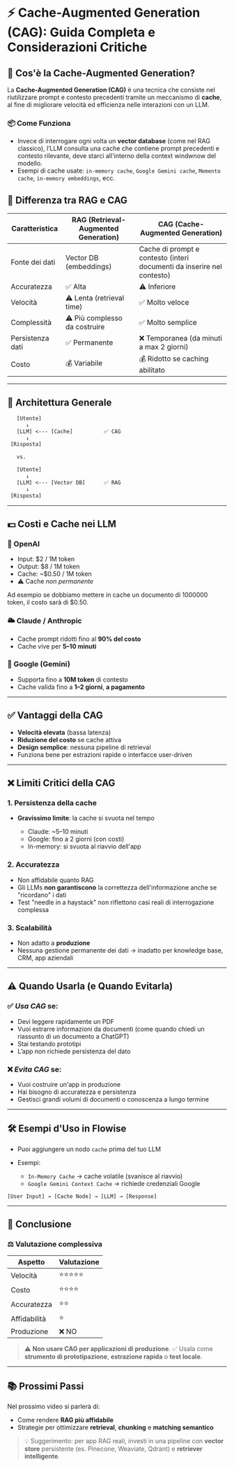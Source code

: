 # ⚡ Cache-Augmented Generation (CAG): Guida Completa e Considerazioni Critiche

## 🧠 Cos'è la Cache-Augmented Generation?

La **Cache-Augmented Generation (CAG)** è una tecnica che consiste nel riutilizzare prompt e contesto precedenti tramite un meccanismo di **cache**, al fine di migliorare velocità ed efficienza nelle interazioni con un LLM.

### 📦 Come Funziona

- Invece di interrogare ogni volta un **vector database** (come nel RAG classico), l’LLM consulta una cache che contiene prompt precedenti e contesto rilevante, deve starci all'interno della context windwnow del modello.
- Esempi di cache usate: `in-memory cache`, `Google Gemini cache`, `Memento cache`, `in-memory embeddings`, ecc.

## 🔄 Differenza tra RAG e CAG

| Caratteristica     | RAG (Retrieval-Augmented Generation) | CAG (Cache-Augmented Generation)         |
|--------------------|--------------------------------------|------------------------------------------|
| Fonte dei dati     | Vector DB (embeddings)               | Cache di prompt e contesto (interi documenti da inserire nel contesto)             |
| Accuratezza        | ✅ Alta                               | ⚠️ Inferiore                             |
| Velocità           | ⚠️ Lenta (retrieval time)            | ✅ Molto veloce                           |
| Complessità        | ⚠️ Più complesso da costruire        | ✅ Molto semplice                         |
| Persistenza dati   | ✅ Permanente                         | ❌ Temporanea (da minuti a max 2 giorni) |
| Costo              | 💰 Variabile                         | 💰 Ridotto se caching abilitato          |

---

## 🧪 Architettura Generale

```txt
   [Utente]
      ↓
   [LLM] <--- [Cache]          ✅ CAG
      ↓
 [Risposta]

   vs.

   [Utente]
      ↓
   [LLM] <--- [Vector DB]      ✅ RAG
      ↓
 [Risposta]
````

---

## 💵 Costi e Cache nei LLM

### 🔐 OpenAI

* Input: \$2 / 1M token
* Output: \$8 / 1M token
* Cache: \~\$0.50 / 1M token
* ⚠️ Cache *non permanente*

Ad esempio se dobbiamo mettere in cache un documento di 1000000 token, il costo sarà di \$0.50.

### 🌥️ Claude / Anthropic

* Cache prompt ridotti fino al **90% del costo**
* Cache vive per **5–10 minuti**

### 🤖 Google (Gemini)

* Supporta fino a **10M token** di contesto
* Cache valida fino a **1–2 giorni**, **a pagamento**

---

## ✅ Vantaggi della CAG

* **Velocità elevata** (bassa latenza)
* **Riduzione del costo** se cache attiva
* **Design semplice**: nessuna pipeline di retrieval
* Funziona bene per estrazioni rapide o interfacce user-driven

---

## ❌ Limiti Critici della CAG

### 1. **Persistenza della cache**

* **Gravissimo limite**: la cache si svuota nel tempo

  * Claude: \~5–10 minuti
  * Google: fino a 2 giorni (con costi)
  * In-memory: si svuota al riavvio dell'app

### 2. **Accuratezza**

* Non affidabile quanto RAG
* Gli LLMs **non garantiscono** la correttezza dell'informazione anche se "ricordano" i dati
* Test "needle in a haystack" non riflettono casi reali di interrogazione complessa

### 3. **Scalabilità**

* Non adatto a **produzione**
* Nessuna gestione permanente dei dati → inadatto per knowledge base, CRM, app aziendali

---

## ⚠️ Quando Usarla (e Quando Evitarla)

### ✅ *Usa CAG* se:

* Devi leggere rapidamente un PDF
* Vuoi estrarre informazioni da documenti (come quando chiedi un riassunto di un documento a ChatGPT) 
* Stai testando prototipi
* L’app non richiede persistenza del dato

### ❌ *Evita CAG* se:

* Vuoi costruire un'app in produzione
* Hai bisogno di accuratezza e persistenza
* Gestisci grandi volumi di documenti o conoscenza a lungo termine

---

## 🛠️ Esempi d'Uso in Flowise

* Puoi aggiungere un nodo `cache` prima del tuo LLM
* Esempi:

  * `In-Memory Cache` → cache volatile (svanisce al riavvio)
  * `Google Gemini Context Cache` → richiede credenziali Google

```flowise
[User Input] → [Cache Node] → [LLM] → [Response]
```

---

## 📌 Conclusione

### ⚖️ Valutazione complessiva

| Aspetto      | Valutazione |
| ------------ | ----------- |
| Velocità     | ⭐⭐⭐⭐⭐       |
| Costo        | ⭐⭐⭐⭐        |
| Accuratezza  | ⭐⭐          |
| Affidabilità | ⭐           |
| Produzione   | ❌ NO        |

> ⚠️ **Non usare CAG per applicazioni di produzione**.
> ✅ Usala come **strumento di prototipazione**, **estrazione rapida** o **test locale**.

---

## 📚 Prossimi Passi

Nel prossimo video si parlerà di:

* Come rendere **RAG più affidabile**
* Strategie per ottimizzare **retrieval**, **chunking** e **matching semantico**

> 💡 Suggerimento: per app RAG reali, investi in una pipeline con **vector store** persistente (es. Pinecone, Weaviate, Qdrant) e **retriever intelligente**.

